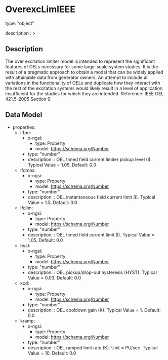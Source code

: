 # OverexcLimIEEE
type: "object"
description : >
## Description
The over excitation limiter model is intended to represent the significant features of OELs necessary for some large-scale system studies. It is the result of a pragmatic approach to obtain a model that can be widely applied with attainable data from generator owners. An attempt to include all variations in the functionality of OELs and duplicate how they interact with the rest of the excitation systems would likely result in a level of application insufficient for the studies for which they are intended.  Reference: IEEE OEL 421.5-2005 Section 9.

## Data Model
  - properties:
    - itfpu:
      - x-ngsi:
        - type: Property
        - model: https://schema.org/Number
      - type: "number"
      - description: : OEL timed field current limiter pickup level (I).  Typical Value = 1.05. Default: 0.0
    - ifdmax:
      - x-ngsi:
        - type: Property
        - model: https://schema.org/Number
      - type: "number"
      - description: : OEL instantaneous field current limit (I).  Typical Value = 1.5. Default: 0.0
    - ifdlim:
      - x-ngsi:
        - type: Property
        - model: https://schema.org/Number
      - type: "number"
      - description: : OEL timed field current limit (I).  Typical Value = 1.05. Default: 0.0
    - hyst:
      - x-ngsi:
        - type: Property
        - model: https://schema.org/Number
      - type: "number"
      - description: : OEL pickup/drop-out hysteresis (HYST).  Typical Value = 0.03. Default: 0.0
    - kcd:
      - x-ngsi:
        - type: Property
        - model: https://schema.org/Number
      - type: "number"
      - description: : OEL cooldown gain (K).  Typical Value = 1. Default: 0.0
    - kramp:
      - x-ngsi:
        - type: Property
        - model: https://schema.org/Number
      - type: "number"
      - description: : OEL ramped limit rate (K).  Unit = PU/sec.  Typical Value = 10. Default: 0.0
